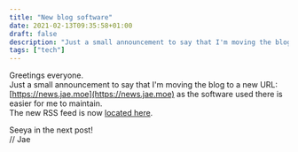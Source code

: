 ```yaml
---
title: "New blog software"
date: 2021-02-13T09:35:58+01:00
draft: false
description: "Just a small announcement to say that I'm moving the blog to a new URL..."
tags: ["tech"]
---
```


Greetings everyone.  
Just a small announcement to say that I'm moving the blog to a new URL: [https://news.jae.moe](https://news.jae.moe) as the software used there is easier for me to maintain.  
The new RSS feed is now [located here](https://news.jae.moe/spip.php?page=backend).

Seeya in the next post!  
// Jae
